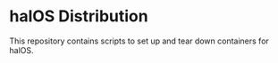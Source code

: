 # halOS Distribution

This repository contains scripts to set up and tear down containers for halOS.  

